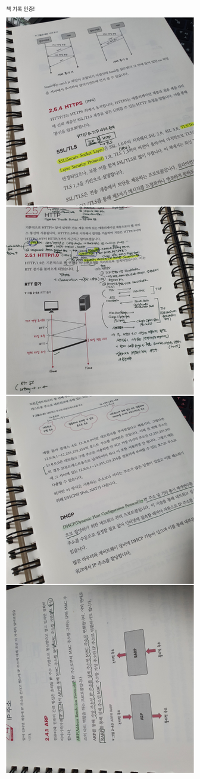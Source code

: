 책 기록 인증!

![week1_image](./images_hyry/week3_01.jpg)
![week1_image](./images_hyry/week3_02.jpg)
![week1_image](./images_hyry/week3_03.jpg)
![week1_image](./images_hyry/week3_04.jpg)